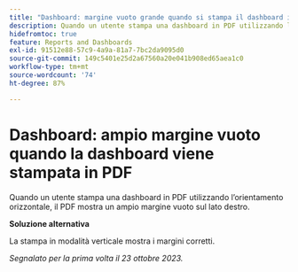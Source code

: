 ```yaml
---
title: "Dashboard: margine vuoto grande quando si stampa il dashboard in PDF"
description: Quando un utente stampa una dashboard in PDF utilizzando l’orientamento orizzontale, il PDF mostra un ampio margine vuoto sul lato destro.
hidefromtoc: true
feature: Reports and Dashboards
exl-id: 91512e88-57c9-4a9a-81a7-7bc2da9095d0
source-git-commit: 149c5401e25d2a67560a20e041b908ed65aea1c0
workflow-type: tm+mt
source-wordcount: '74'
ht-degree: 87%

---
```


# Dashboard: ampio margine vuoto quando la dashboard viene stampata in PDF

<!--Article by request-->

Quando un utente stampa una dashboard in PDF utilizzando l’orientamento orizzontale, il PDF mostra un ampio margine vuoto sul lato destro.

**Soluzione alternativa**

La stampa in modalità verticale mostra i margini corretti.

_Segnalato per la prima volta il 23 ottobre 2023._
